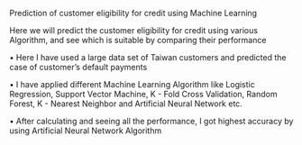 Prediction of customer eligibility for credit using Machine Learning

Here we will predict the customer eligibility for credit using various Algorithm, and see which is suitable by comparing their performance

• Here I have used a large data set of Taiwan customers and predicted the case of customer’s default payments
   
• I have applied different Machine Learning Algorithm like Logistic Regression, Support Vector Machine, K - Fold Cross Validation, Random Forest, K - Nearest Neighbor and Artificial Neural Network etc.
   
• After calculating and seeing all the performance, I got highest accuracy by using Artificial Neural Network Algorithm
